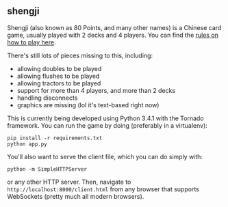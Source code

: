shengji
---
Shengji (also known as 80 Points, and many other names) is a Chinese card game, usually played with 2 decks and 4 players. You can find the [rules on how to play here](http://www.pagat.com/kt5/tractor.html).

There's still lots of pieces missing to this, including:

- allowing doubles to be played
- allowing flushes to be played
- allowing tractors to be played
- support for more than 4 players, and more than 2 decks
- handling disconnects
- graphics are missing (lol it's text-based right now)

This is currently being developed using Python 3.4.1 with the Tornado framework. You can run the game by doing (preferably in a virtualenv):

```shell
pip install -r requirements.txt
python app.py
```

You'll also want to serve the client file, which you can do simply with: 

```shell
python -m SimpleHTTPServer
```

or any other HTTP server. Then, navigate to `http://localhost:8000/client.html` from any browser that supports WebSockets (pretty much all modern browsers). 